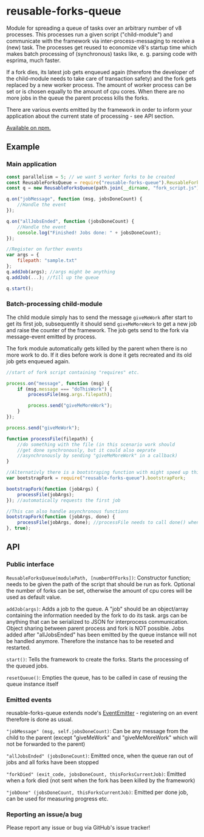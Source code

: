 # reusable-forks-queue
Module for spreading a queue of tasks over an arbitrary number of v8 processes.
This processes run a given script ("child-module") and communicate with the framework via inter-process-messaging to receive a (new) task. The processes get reused to economize v8's startup time which makes batch processing of (synchronous) tasks like, e. g. parsing code with esprima, much faster.

If a fork dies, its latest job gets enqueued again (therefore the developer of the child-module needs to take care of transaction safety) and the fork gets replaced by a new worker process.
The amount of worker process can be set or is chosen equally to the amount of cpu cores.
When there are no more jobs in the queue the parent process kills the forks.

There are various events emitted by the framework in order to inform your application about the current state of processing - see API section.


[Available on npm.](https://www.npmjs.com/package/reusable-forks-queue)


## Example
### Main application
```javascript
const parallelism = 5; // we want 5 worker forks to be created
const ReusableForksQueue = require("reusable-forks-queue").ReusableForksQueue;
const q = new ReusableForksQueue(path.join(__dirname, "fork_script.js"), parallelism);

q.on("jobMessage", function (msg, jobsDoneCount) {
	//Handle the event
});

q.on("allJobsEnded", function (jobsDoneCount) {
	//Handle the event
	console.log("Finished! Jobs done: " + jobsDoneCount);
});

//Register on further events
var args = {
	filepath: "sample.txt"
};
q.addJob(args); //args might be anything
q.addJob(...); //fill up the queue

q.start();
```

### Batch-processing child-module
The child module simply has to send the message ````giveMeWork```` after start to get its first job, subsequently it should send ````giveMeMoreWork```` to get a new job and raise the counter of the framework. The job gets send to the fork via message-event emitted by process.


The fork module automatically gets killed by the parent when there is no more work to do. If it dies before work is done it gets recreated and its old job gets enqueued again.

```javascript
//start of fork script containing "requires" etc.

process.on("message", function (msg) {
	if (msg.message === "doThisWork") {
		processFile(msg.args.filepath);

		process.send("giveMeMoreWork");
	}
});

process.send("giveMeWork");

function processFile(filepath) {
	//do something with the file (in this scenario work should
	//get done synchronously, but it could also oeprate
	//asynchronously by sending "giveMeMoreWork" in a callback)
}

//Alternativly there is a bootstraping function with might speed up things
var bootstrapFork = require("reusable-forks-queue").bootstrapFork;

bootstrapFork(function (jobArgs) {
	processFile(jobArgs);
}); //automatically requests the first job

//This can also handle asynchronous functions
bootstrapFork(function (jobArgs, done) {
	processFile(jobArgs, done); //processFile needs to call done() when done
}, true);
```

## API
### Public interface
````ReusableForksQueue(modulePath, [numberOfForks])````: Constructor function; needs to be given the path of the script that should be run as fork. Optional the number of forks can be set, otherwise the amount of cpu cores will be used as default value.


````addJob(args)````: Adds a job to the queue. A "job" should be an object/array containing the information needed by the fork to do its task. args can be anything that can be serialized to JSON for interprocess communication. Object sharing between parent process and fork is NOT possible. Jobs added after "allJobsEnded" has been emitted by the queue instance will not be handled anymore. Therefore the instance has to be reseted and restarted.


````start()````: Tells the framework to create the forks. Starts the processing of the queued jobs.


````resetQueue()````: Empties the queue, has to be called in case of reusing the queue instance itself

### Emitted events
reusable-forks-queue extends node's [EventEmitter](http://nodejs.org/api/events.html) - registering on an event therefore is done as usual.

````"jobMessage" (msg, self.jobsDoneCount)````: Can be any message from the child to the parent (except "giveMeWork" and "giveMeMoreWork" which will not be forwarded to the parent)


````"allJobsEnded" (jobsDoneCount)````: Emitted once, when the queue ran out of jobs and all forks have been stopped


````"forkDied" (exit_code, jobsDoneCount, thisForksCurrentJob)````: Emitted when a fork died (not sent when the fork has been killed by the framework)


````"jobDone" (jobsDoneCount, thisForksCurrentJob)````: Emitted per done job, can be used for measuring progress etc.


### Reporting an issue/a bug
Please report any issue or bug via GitHub's issue tracker!
